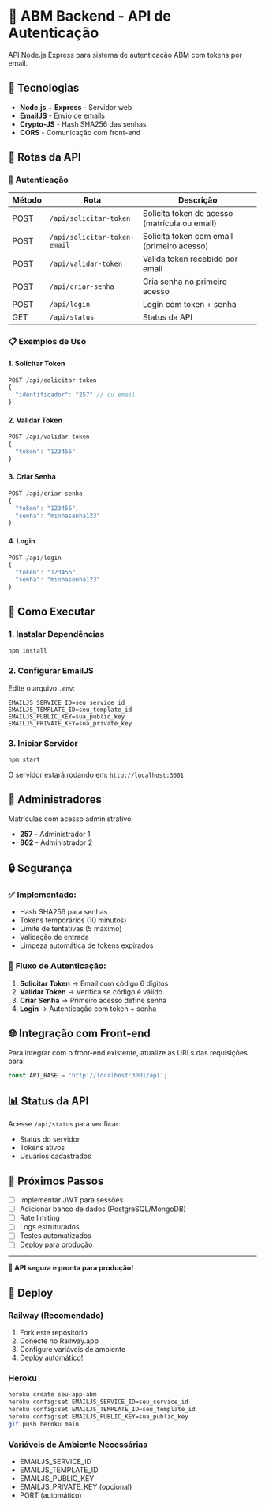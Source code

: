# 🚀 ABM Backend - API de Autenticação

API Node.js Express para sistema de autenticação ABM com tokens por email.

## 🔧 **Tecnologias**

- **Node.js** + **Express** - Servidor web
- **EmailJS** - Envio de emails
- **Crypto-JS** - Hash SHA256 das senhas
- **CORS** - Comunicação com front-end

## 📡 **Rotas da API**

### 🔐 **Autenticação**

| Método | Rota | Descrição |
|--------|------|-----------|
| POST | `/api/solicitar-token` | Solicita token de acesso (matrícula ou email) |
| POST | `/api/solicitar-token-email` | Solicita token com email (primeiro acesso) |
| POST | `/api/validar-token` | Valida token recebido por email |
| POST | `/api/criar-senha` | Cria senha no primeiro acesso |
| POST | `/api/login` | Login com token + senha |
| GET | `/api/status` | Status da API |

### 📋 **Exemplos de Uso**

#### 1. Solicitar Token
```javascript
POST /api/solicitar-token
{
  "identificador": "257" // ou email
}
```

#### 2. Validar Token
```javascript
POST /api/validar-token
{
  "token": "123456"
}
```

#### 3. Criar Senha
```javascript
POST /api/criar-senha
{
  "token": "123456",
  "senha": "minhasenha123"
}
```

#### 4. Login
```javascript
POST /api/login
{
  "token": "123456",
  "senha": "minhasenha123"
}
```

## 🚀 **Como Executar**

### 1. **Instalar Dependências**
```bash
npm install
```

### 2. **Configurar EmailJS**
Edite o arquivo `.env`:
```env
EMAILJS_SERVICE_ID=seu_service_id
EMAILJS_TEMPLATE_ID=seu_template_id
EMAILJS_PUBLIC_KEY=sua_public_key
EMAILJS_PRIVATE_KEY=sua_private_key
```

### 3. **Iniciar Servidor**
```bash
npm start
```

O servidor estará rodando em: `http://localhost:3001`

## 👑 **Administradores**

Matrículas com acesso administrativo:
- **257** - Administrador 1
- **862** - Administrador 2

## 🔒 **Segurança**

### ✅ **Implementado:**
- Hash SHA256 para senhas
- Tokens temporários (10 minutos)
- Limite de tentativas (5 máximo)
- Validação de entrada
- Limpeza automática de tokens expirados

### 🔄 **Fluxo de Autenticação:**
1. **Solicitar Token** → Email com código 6 dígitos
2. **Validar Token** → Verifica se código é válido
3. **Criar Senha** → Primeiro acesso define senha
4. **Login** → Autenticação com token + senha

## 🌐 **Integração com Front-end**

Para integrar com o front-end existente, atualize as URLs das requisições para:
```javascript
const API_BASE = 'http://localhost:3001/api';
```

## 📊 **Status da API**

Acesse `/api/status` para verificar:
- Status do servidor
- Tokens ativos
- Usuários cadastrados

## 🚀 **Próximos Passos**

- [ ] Implementar JWT para sessões
- [ ] Adicionar banco de dados (PostgreSQL/MongoDB)
- [ ] Rate limiting
- [ ] Logs estruturados
- [ ] Testes automatizados
- [ ] Deploy para produção

---

**🎯 API segura e pronta para produção!**
## 🚀 Deploy

### Railway (Recomendado)
1. Fork este repositório
2. Conecte no Railway.app
3. Configure variáveis de ambiente
4. Deploy automático!

### Heroku
```bash
heroku create seu-app-abm
heroku config:set EMAILJS_SERVICE_ID=seu_service_id
heroku config:set EMAILJS_TEMPLATE_ID=seu_template_id
heroku config:set EMAILJS_PUBLIC_KEY=sua_public_key
git push heroku main
```

### Variáveis de Ambiente Necessárias
- EMAILJS_SERVICE_ID
- EMAILJS_TEMPLATE_ID  
- EMAILJS_PUBLIC_KEY
- EMAILJS_PRIVATE_KEY (opcional)
- PORT (automático)
